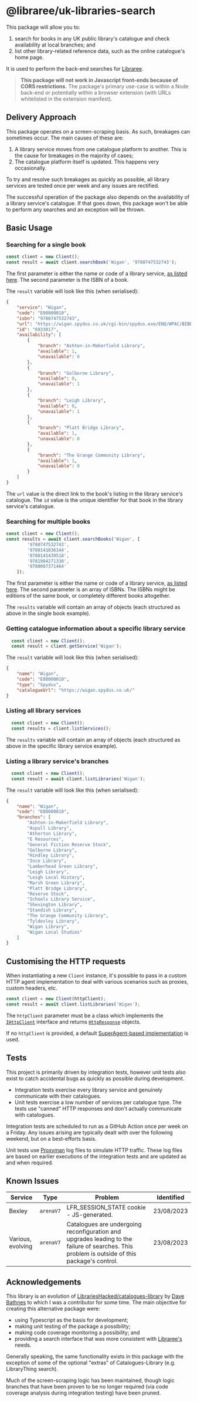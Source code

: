 # @libraree/uk-libraries-search

This package will allow you to:

1. search for books in any UK public library's catalogue and check availability at local branches; and
2. list other library-related reference data, such as the online catalogue's home page.

It is used to perform the back-end searches for [Libraree](https://libraree.org).

> **This package will not work in Javascript front-ends because of CORS restrictions.** The package's primary use-case is within a Node back-end or potentially within a browser extension (with URLs whitelisted in the extension manifest).

## Delivery Approach

This package operates on a screen-scraping basis. As such, breakages can sometimes occur. The main causes of these are:

1. A library service moves from one catalogue platform to another. This is the cause for breakages in the majority of cases;
2. The catalogue platform itself is updated. This happens very occasionally.

To try and resolve such breakages as quickly as possible, all library services are tested once per week and any issues are rectified. 

The successful operation of the package also depends on the availability of a library service's catalogue. If that goes down, this package won't be able to perform any searches and an exception will be thrown.

## Basic Usage

### Searching for a single book

```js
const client = new Client();
const result = await client.searchBook('Wigan', '9780747532743');
```

The first parameter is either the name or code of a library service, [as listed here](docs/listing.md). The second parameter is the ISBN of a book.

The `result` variable will look like this (when serialised):

```json
{
    "service": "Wigan",
    "code": "E08000010",
    "isbn": "9780747532743",
    "url": "https://wigan.spydus.co.uk/cgi-bin/spydus.exe/ENQ/WPAC/BIBENQ?NRECS=1&ISBN=9780747532743",
    "id": "6933017",
    "availability": [
        {
            "branch": "Ashton-in-Makerfield Library",
            "available": 1,
            "unavailable": 0
        },
        {
            "branch": "Golborne Library",
            "available": 0,
            "unavailable": 1
        },
        {
            "branch": "Leigh Library",
            "available": 0,
            "unavailable": 1
        },
        {
            "branch": "Platt Bridge Library",
            "available": 1,
            "unavailable": 0
        },
        {
            "branch": "The Grange Community Library",
            "available": 1,
            "unavailable": 0
        }
    ]
}
```

The `url` value is the direct link to the book's listing in the library service's catalogue. The `id` value is the unique identifier for that book in the library service's catalogue.

### Searching for multiple books

```js
const client = new Client();
const results = await client.searchBooks('Wigan', [
        '9780747532743',
        '9780141036144',
        '9780141439518',
        '9781904271338',
        '9780007371464'
    ]);
```

The first parameter is either the name or code of a library service, [as listed here](docs/listing.md). The second parameter is an array of ISBNs. The ISBNs might be editions of the same book, or completely different books altogether.

The `results` variable will contain an array of objects (each structured as above in the single book example).

### Getting catalogue information about a specific library service

```js
  const client = new Client();
  const result = client.getService('Wigan');
```

The `result` variable will look like this (when serialised):

```json
{
    "name": "Wigan",
    "code": "E08000010",
    "type": "Spydus",
    "catalogueUrl": "https://wigan.spydus.co.uk/"
}
```

### Listing all library services

```js
  const client = new Client();
  const results = client.listServices();
```

The `results` variable will contain an array of objects (each structured as above in the specific library service example).

### Listing a library service's branches

```js
  const client = new Client();
  const result = await client.listLibraries('Wigan');
```

The `result` variable will look like this (when serialised):

```json
{
    "name": "Wigan",
    "code": "E08000010",
    "branches": [
        "Ashton-in-Makerfield Library",
        "Aspull Library",
        "Atherton Library",
        "E Resources",
        "General Fiction Reserve Stock",
        "Golborne Library",
        "Hindley Library",
        "Ince Library",
        "Lamberhead Green Library",
        "Leigh Library",
        "Leigh Local History",
        "Marsh Green Library",
        "Platt Bridge Library",
        "Reserve Stock",
        "Schools Library Service",
        "Shevington Library",
        "Standish Library",
        "The Grange Community Library",
        "Tyldesley Library",
        "Wigan Library",
        "Wigan Local Studies"
    ]
}
```

## Customising the HTTP requests

When instantiating a new `Client` instance, it's possible to pass in a custom HTTP agent implementation to deal with various scenarios such as proxies, custom headers, etc.

```js
const client = new Client(httpClient);
const result = await client.listLibraries('Wigan');
```

The `httpClient` parameter must be a class which implements the [`IHttpClient`](src/net/IHttpClient.ts) interface and returns [`HttpResponse`](src/net/HttpResponse.ts) objects.

If no `httpClient` is provided, a default [SuperAgent-based implementation](src/net/SuperAgentHttpClient.ts) is used.

## Tests

This project is primarily driven by integration tests, however unit tests also exist to catch accidental bugs as quickly as possible during development.

* Integration tests exercise every library service and genuinely communicate with their catalogues.
* Unit tests exercise a low number of services per catalogue type. The tests use "canned" HTTP responses and don't actually communicate with catalogues.

Integration tests are scheduled to run as a GitHub Action once per week on a Friday. Any issues arising are typically dealt with over the following weekend, but on a best-efforts basis.

Unit tests use [Proxyman](https://proxyman.io) log files to simulate HTTP traffic. These log files are based on earlier executions of the integration tests and are updated as and when required.

## Known Issues

| Service           | Type      | Problem                                                      | Identified |
| ----------------- | --------- | ------------------------------------------------------------ | ---------- |
| Bexley            | `arenaV7` | LFR_SESSION_STATE cookie - JS-generated.                     | 23/08/2023 |
| Various, evolving | `arenaV7` | Catalogues are undergoing reconfiguration and upgrades leading to the failure of searches. This problem is outside of this package's control. | 23/08/2023 |

## Acknowledgements

This library is an evolution of [LibrariesHacked/catalogues-library](https://github.com/LibrariesHacked/catalogues-library) by [Dave Bathnes](https://github.com/DaveBathnes) to which I was a contributor for some time. The main objective for creating this alternative package were:

* using Typescript as the basis for development;
* making unit testing of the package a possibility;
* making code coverage monitoring a possibility; and
* providing a search interface that was more consistent with [Libraree's](https://libraree.org) needs.

Generally speaking, the same functionality exists in this package with the exception of some of the optional "extras" of Catalogues-Library (e.g. LibraryThing search).

Much of the screen-scraping logic has been maintained, though logic branches that have been proven to be no longer required (via code coverage analysis during integration testing) have been pruned.